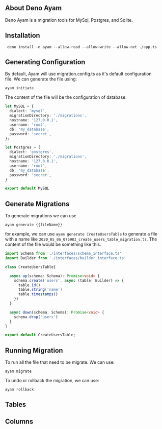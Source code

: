 ## About Deno Ayam
Deno Ayam is a migration tools for MySql, Postgres, and Sqlite.

## Installation
<!--
Need to change after it got the url
-->
``` 
 deno install -n ayam --allow-read --allow-write --allow-net ./app.ts
```

## Generating Configuration
By default, Ayam will use migration.config.ts as it's default configuration file. We can generate the file using:
```
ayam initiate
```
The content of the file will be the configuration of database:
```typescript
let MySQL = {
  dialect: 'mysql',
  migrationDirectory: './migrations',
  hostname: '127.0.0.1',
  username: 'root',
  db: 'my_database',
  password: 'secret',
};

let Postgres = {
  dialect: 'postgres',
  migrationDirectory: './migrations',
  hostname: '127.0.0.1',
  username: 'root',
  db: 'my_database',
  password: 'secret',
}

export default MySQL
```
## Generate Migrations
To generate migrations we can use 
``` 
ayam generate {{fileName}}
```
for example, we can use `ayam generate CreateUsersTable` to generate a file with a name like `2020_05_06_075903_create_users_table_migration.ts`.
The content of the file would be something like this.
```typescript
import Schema from './interfaces/schema_interface.ts'
import Builder from './interfaces/builder_interface.ts'

class CreateUsersTable{

  async up(schema: Schema): Promise<void> {
    schema.create('users', async (table: Builder) => {
      table.id()
      table.string('name')
      table.timestamps()
    })
  }

  async down(schema: Schema): Promise<void> {
    schema.drop('users')
  }
}

export default CreateUsersTable;
```

## Running Migration
To run all the file that need to be migrate. We can use:
``` 
ayam migrate
```
To undo or rollback the migration, we can use:
``` 
ayam rollback
```

## Tables
<!-- todo add something about creating table, renaming, drop, etc, -->

## Columns
<!-- todo add all available columns -->

